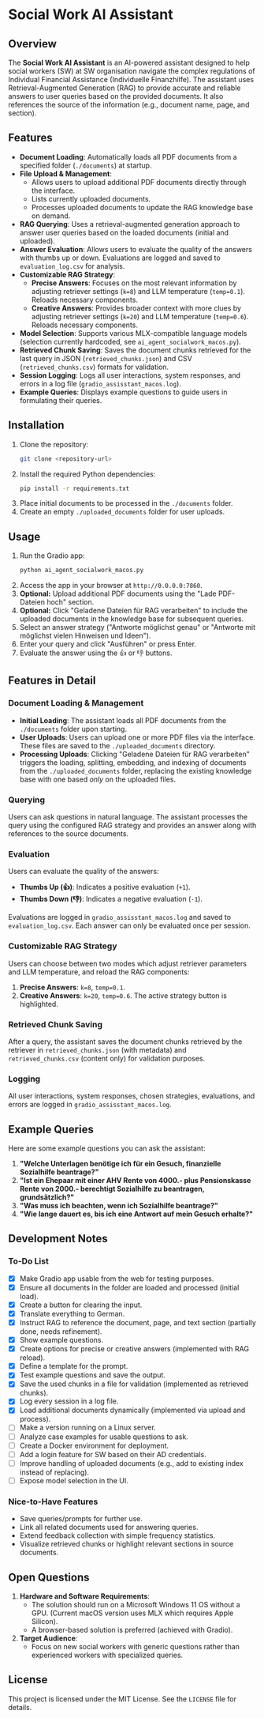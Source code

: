 # Social Work AI Assistant

## Overview
The **Social Work AI Assistant** is an AI-powered assistant designed to help social workers (SW) at SW organisation navigate the complex regulations of Individual Financial Assistance (Individuelle Finanzhilfe). The assistant uses Retrieval-Augmented Generation (RAG) to provide accurate and reliable answers to user queries based on the provided documents. It also references the source of the information (e.g., document name, page, and section).

## Features
- **Document Loading**: Automatically loads all PDF documents from a specified folder (`./documents`) at startup.
- **File Upload & Management**:
    - Allows users to upload additional PDF documents directly through the interface.
    - Lists currently uploaded documents.
    - Processes uploaded documents to update the RAG knowledge base on demand.
- **RAG Querying**: Uses a retrieval-augmented generation approach to answer user queries based on the loaded documents (initial and uploaded).
- **Answer Evaluation**: Allows users to evaluate the quality of the answers with thumbs up or down. Evaluations are logged and saved to `evaluation_log.csv` for analysis.
- **Customizable RAG Strategy**:
  - **Precise Answers**: Focuses on the most relevant information by adjusting retriever settings (`k=8`) and LLM temperature (`temp=0.1`). Reloads necessary components.
  - **Creative Answers**: Provides broader context with more clues by adjusting retriever settings (`k=20`) and LLM temperature (`temp=0.6`). Reloads necessary components.
- **Model Selection**: Supports various MLX-compatible language models (selection currently hardcoded, see `ai_agent_socialwork_macos.py`).
- **Retrieved Chunk Saving**: Saves the document chunks retrieved for the last query in JSON (`retrieved_chunks.json`) and CSV (`retrieved_chunks.csv`) formats for validation.
- **Session Logging**: Logs all user interactions, system responses, and errors in a log file (`gradio_assisstant_macos.log`).
- **Example Queries**: Displays example questions to guide users in formulating their queries.

## Installation
1. Clone the repository:
   ```bash
   git clone <repository-url>
   ```
2. Install the required Python dependencies:
   ```bash
   pip install -r requirements.txt
   ```
3. Place initial documents to be processed in the `./documents` folder.
4. Create an empty `./uploaded_documents` folder for user uploads.

## Usage
1. Run the Gradio app:
   ```bash
   python ai_agent_socialwork_macos.py
   ```
2. Access the app in your browser at `http://0.0.0.0:7860`.
3. **Optional:** Upload additional PDF documents using the "Lade PDF-Dateien hoch" section.
4. **Optional:** Click "Geladene Dateien für RAG verarbeiten" to include the uploaded documents in the knowledge base for subsequent queries.
5. Select an answer strategy ("Antworte möglichst genau" or "Antworte mit möglichst vielen Hinweisen und Ideen").
6. Enter your query and click "Ausführen" or press Enter.
7. Evaluate the answer using the 👍 or 👎 buttons.

## Features in Detail

### Document Loading & Management
- **Initial Loading**: The assistant loads all PDF documents from the `./documents` folder upon starting.
- **User Uploads**: Users can upload one or more PDF files via the interface. These files are saved to the `./uploaded_documents` directory.
- **Processing Uploads**: Clicking "Geladene Dateien für RAG verarbeiten" triggers the loading, splitting, embedding, and indexing of documents from the `./uploaded_documents` folder, replacing the existing knowledge base with one based *only* on the uploaded files.

### Querying
Users can ask questions in natural language. The assistant processes the query using the configured RAG strategy and provides an answer along with references to the source documents.

### Evaluation
Users can evaluate the quality of the answers:
- **Thumbs Up (👍)**: Indicates a positive evaluation (`+1`).
- **Thumbs Down (👎)**: Indicates a negative evaluation (`-1`).

Evaluations are logged in `gradio_assisstant_macos.log` and saved to `evaluation_log.csv`. Each answer can only be evaluated once per session.

### Customizable RAG Strategy
Users can choose between two modes which adjust retriever parameters and LLM temperature, and reload the RAG components:
1. **Precise Answers**: `k=8`, `temp=0.1`.
2. **Creative Answers**: `k=20`, `temp=0.6`.
The active strategy button is highlighted.

### Retrieved Chunk Saving
After a query, the assistant saves the document chunks retrieved by the retriever in `retrieved_chunks.json` (with metadata) and `retrieved_chunks.csv` (content only) for validation purposes.

### Logging
All user interactions, system responses, chosen strategies, evaluations, and errors are logged in `gradio_assisstant_macos.log`.

## Example Queries
Here are some example questions you can ask the assistant:
1. **"Welche Unterlagen benötige ich für ein Gesuch, finanzielle Sozialhilfe beantrage?"**
2. **"Ist ein Ehepaar mit einer AHV Rente von 4000.- plus Pensionskasse Rente von 2000.- berechtigt Sozialhilfe zu beantragen, grundsätzlich?"**
3. **"Was muss ich beachten, wenn ich Sozialhilfe beantrage?"**
4. **"Wie lange dauert es, bis ich eine Antwort auf mein Gesuch erhalte?"**

## Development Notes
### To-Do List
- [x] Make Gradio app usable from the web for testing purposes.
- [x] Ensure all documents in the folder are loaded and processed (initial load).
- [x] Create a button for clearing the input.
- [x] Translate everything to German.
- [x] Instruct RAG to reference the document, page, and text section (partially done, needs refinement).
- [x] Show example questions.
- [x] Create options for precise or creative answers (implemented with RAG reload).
- [x] Define a template for the prompt.
- [x] Test example questions and save the output.
- [x] Save the used chunks in a file for validation (implemented as retrieved chunks).
- [x] Log every session in a log file.
- [x] Load additional documents dynamically (implemented via upload and process).
- [ ] Make a version running on a Linux server.
- [ ] Analyze case examples for usable questions to ask.
- [ ] Create a Docker environment for deployment.
- [ ] Add a login feature for SW based on their AD credentials.
- [ ] Improve handling of uploaded documents (e.g., add to existing index instead of replacing).
- [ ] Expose model selection in the UI.

### Nice-to-Have Features
- Save queries/prompts for further use.
- Link all related documents used for answering queries.
- Extend feedback collection with simple frequency statistics.
- Visualize retrieved chunks or highlight relevant sections in source documents.

## Open Questions
1. **Hardware and Software Requirements**:
   - The solution should run on a Microsoft Windows 11 OS without a GPU. (Current macOS version uses MLX which requires Apple Silicon).
   - A browser-based solution is preferred (achieved with Gradio).
2. **Target Audience**:
   - Focus on new social workers with generic questions rather than experienced workers with specialized queries.

## License
This project is licensed under the MIT License. See the `LICENSE` file for details.




